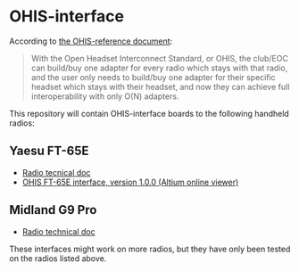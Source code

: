 # OHIS-interface
According to [the OHIS-reference document](https://open-headset-interconnect-standard.github.io/ohis/Open-Headset-Interconnect-Standard.pdf):
> With the Open Headset Interconnect Standard, or OHIS, the club/EOC can build/buy one adapter for every
radio which stays with that radio, and the user only needs to build/buy one adapter for their specific headset
which stays with their headset, and now they can achieve full interoperability with only O(N) adapters.

This repository will contain OHIS-interface boards to the following handheld radios:

## Yaesu FT-65E
* [Radio tecnical doc](https://github.com/LieBtrau/digital-walkie-talkie/blob/master/SoftwareModem/Yaesu_FT65-E.ipynb)
* [OHIS FT-65E interface, version 1.0.0 (Altium online viewer)](https://365.altium.com/files/52D7B6AC-E25B-4030-AC4F-B64CA4D52889)

## Midland G9 Pro
* [Radio technical doc](https://github.com/LieBtrau/digital-walkie-talkie/blob/master/SoftwareModem/MidlandG9pro.ipynb)

These interfaces might work on more radios, but they have only been tested on the radios listed above.
